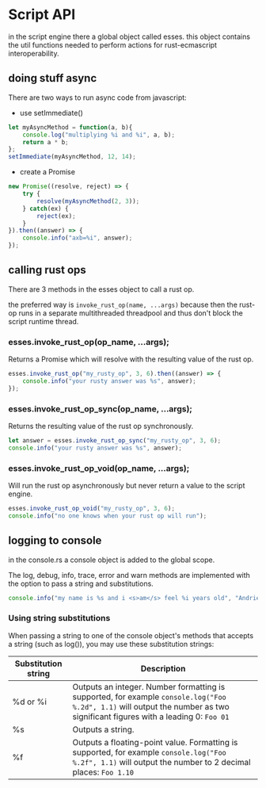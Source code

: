 # Script API

in the script engine there a global object called esses. this object contains the util functions needed to perform 
actions for rust-ecmascript interoperability.

## doing stuff async

There are two ways to run async code from javascript:

* use setImmediate()

```javascript
let myAsyncMethod = function(a, b){
    console.log("multiplying %i and %i", a, b);
    return a * b;
};
setImmediate(myAsyncMethod, 12, 14);
```

* create a Promise
```javascript
new Promise((resolve, reject) => {
    try {
        resolve(myAsyncMethod(2, 3));
    } catch(ex) {
        reject(ex);
    }
}).then((answer) => {
    console.info("axb=%i", answer);
});
```

## calling rust ops

There are 3 methods in the esses object to call a rust op.

the preferred way is ```invoke_rust_op(name, ...args)``` because then the rust-op runs in a separate multithreaded threadpool and thus don't block the script runtime thread. 

### esses.invoke_rust_op(op_name, ...args);

Returns a Promise which will resolve with the resulting value of the rust op.

```javascript
esses.invoke_rust_op("my_rusty_op", 3, 6).then((answer) => {
    console.info("your rusty answer was %s", answer);
});
```

### esses.invoke_rust_op_sync(op_name, ...args);

Returns the resulting value of the rust op synchronously.

```javascript
let answer = esses.invoke_rust_op_sync("my_rusty_op", 3, 6);
console.info("your rusty answer was %s", answer);
```

### esses.invoke_rust_op_void(op_name, ...args);

Will run the rust op asynchronously but never return a value to the script engine.

```javascript
esses.invoke_rust_op_void("my_rusty_op", 3, 6);
console.info("no one knows when your rust op will run");
```

## logging to console

in the console.rs a console object is added to the global scope.

The log, debug, info, trace, error and warn methods are implemented with the option to pass a string and substitutions.

```javascript
console.info("my name is %s and i <s>am</s> feel %i years old", "Andries", 25);
```

### Using string substitutions

When passing a string to one of the console object's methods that accepts a string (such as log()), you may use these substitution strings:

| Substitution string | Description |
| ------ | ------ |
| %d or %i | Outputs an integer. Number formatting is supported, for example ```console.log("Foo %.2d", 1.1)``` will output the number as two significant figures with a leading 0: ```Foo 01``` |
| %s | Outputs a string. |
| %f | Outputs a floating-point value. Formatting is supported, for example ```console.log("Foo %.2f", 1.1)``` will output the number to 2 decimal places: ```Foo 1.10``` |
